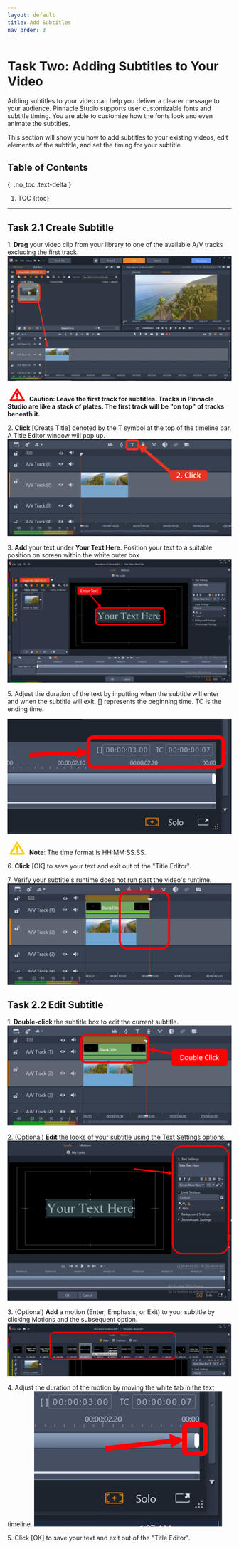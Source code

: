 ```yaml
---
layout: default
title: Add Subtitles
nav_order: 3
---
```

# Task Two: Adding Subtitles to Your Video

Adding subtitles to your video can help you deliver a clearer message to your audience. Pinnacle Studio supports
user customizable fonts and subtitle timing. You are able to customize how the fonts look and even animate the subtitles. 

This section will show you how to add subtitles to your existing videos, edit elements of the subtitle, and set the timing
for your subtitle.

## Table of Contents
{: .no_toc .text-delta }

1. TOC
{:toc}

---


## Task 2.1 Create Subtitle 

1\. **Drag** your video clip from your library to one of the available A/V tracks excluding the first track.
![Copy_Video](images/copy-vid-to-track.png)

![c](images/critical.png)
**Caution: Leave the first track for subtitles. Tracks in Pinnacle Studio are like a stack of
 plates. The first track will be "on top" of tracks beneath it.**
 
2\. **Click** [Create Title] denoted by the T symbol at the top of the timeline bar. A Title Editor window will pop up.
![click T](images/click-title-editor.png)

3\. **Add** your text under **Your Text Here**. Position your text to a suitable position on screen 
within the white outer box. 
![Enter Text](images/enter-text.png)



5\. Adjust the duration of the text by inputting when the subtitle will enter and when the subtitle will exit.
[] represents the beginning time. TC is the ending time. 

![adjust time](images/adjust-time.png)

![w](images/warning.png) **Note**: The time format is HH:MM:SS.SS.

6\. **Click** [OK] to save your text and exit out of the "Title Editor". 

7\. Verify your subtitle's runtime does not run past the video's runtime. 
![text past video](images/text-cant-be-past-video.png)

## Task 2.2 Edit Subtitle 

1\. **Double-click** the subtitle box to edit the current subtitle.
![double click](images/double-click-text.png)

2\. (Optional) **Edit** the looks of your subtitle using the Text Settings options.
![edit text look](images/edit-text-look.png)

3\. (Optional) **Add** a motion (Enter, Emphasis, or Exit) to your subtitle by clicking Motions and the subsequent option.
![select motion](images/select-motion.png)

4\. Adjust the duration of the motion by moving the white tab in the text timeline.
![white bar](images/white-bar.png)

5\. Click [OK] to save your text and exit out of the "Title Editor". 
